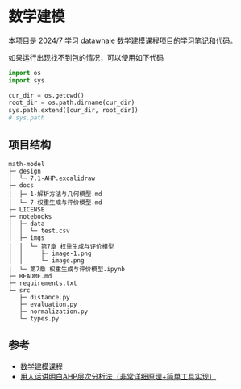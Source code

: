 # 数学建模

本项目是 2024/7 学习 datawhale 数学建模课程项目的学习笔记和代码。


如果运行出现找不到包的情况，可以使用如下代码

```python
import os
import sys
 
cur_dir = os.getcwd()
root_dir = os.path.dirname(cur_dir)
sys.path.extend([cur_dir, root_dir])
# sys.path
```

## 项目结构

```tree
math-model
├─ design
│  └─ 7.1-AHP.excalidraw
├─ docs
│  ├─ 1-解析方法与几何模型.md
│  └─ 7-权重生成与评价模型.md
├─ LICENSE
├─ notebooks
│  ├─ data
│  │  └─ test.csv
│  ├─ imgs
│  │  └─ 第7章 权重生成与评价模型
│  │     ├─ image-1.png
│  │     └─ image.png
│  └─ 第7章 权重生成与评价模型.ipynb
├─ README.md
├─ requirements.txt
└─ src
   ├─ distance.py
   ├─ evaluation.py
   ├─ normalization.py
   └─ types.py

```

## 参考

- [数学建模课程](https://github.com/datawhalechina/intro-mathmodel/)
- [用人话讲明白AHP层次分析法（非常详细原理+简单工具实现）](https://blog.csdn.net/qq_41686130/article/details/122081827)
